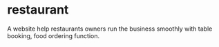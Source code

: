 # restaurant
A website help restaurants owners run the business smoothly with table booking, food ordering function.
